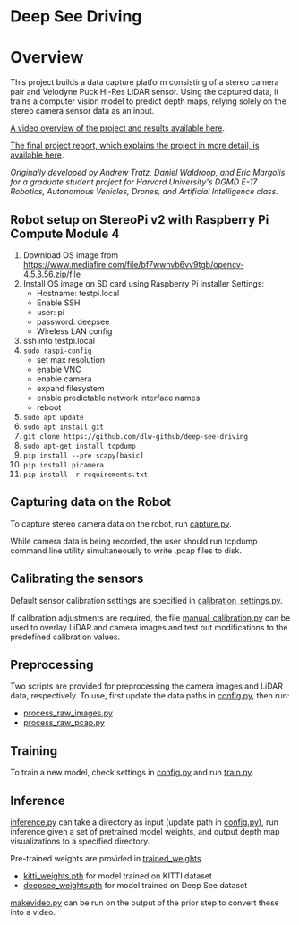  Deep See Driving
====================

# Overview
This project builds a data capture platform consisting of a stereo camera pair
and Velodyne Puck Hi-Res LiDAR sensor. Using the captured data, it trains a computer vision model to predict depth maps, relying solely on the stereo camera sensor data as an input.

[A video overview of the project and results available here](https://youtu.be/wh4yxYBXdNc).

[The final project report, which explains the project in more detail, is available here](https://docs.google.com/document/d/1SI0otW8thLhnat8kOqcOyT9Yd1F_Rv1EcEzfGSpaOZ0/edit?usp=share_link).

*Originally developed by Andrew Tratz, Daniel Waldroop, and Eric Margolis for a graduate student project for Harvard University's DGMD E-17 Robotics, Autonomous Vehicles, Drones, and Artificial Intelligence class.*

## Robot setup on StereoPi v2 with Raspberry Pi Compute Module 4

1. Download OS image from https://www.mediafire.com/file/bf7wwnvb6vv9tgb/opencv-4.5.3.56.zip/file
2. Install OS image on SD card using Raspberry Pi installer
    Settings:
    - Hostname: testpi.local
    - Enable SSH
    - user: pi
    - password: deepsee
    - Wireless LAN config
3.  ssh into testpi.local
4. ```sudo raspi-config```
    - set max resolution
    - enable VNC
    - enable camera
    - expand filesystem
    - enable predictable network interface names
    - reboot
5. ```sudo apt update```
6. ```sudo apt install git```
7. ```git clone https://github.com/dlw-github/deep-see-driving```
8. ```sudo apt-get install tcpdump```
9. ```pip install --pre scapy[basic]```
10. ```pip install picamera```
11. ```pip install -r requirements.txt```

## Capturing data on the Robot
To capture stereo camera data on the robot, run [capture.py](Robot/capture.py).

While camera data is being recorded, the user should run tcpdump command line utility
simultaneously to write .pcap files to disk.

## Calibrating the sensors
Default sensor calibration settings are specified in [calibration_settings.py](calibration_settings.py).

If calibration adjustments are required, the file [manual_calibration.py](manual_calibration.py) can be used to overlay LiDAR and camera images and test out modifications to the predefined calibration values.

## Preprocessing
Two scripts are provided for preprocessing the camera images and LiDAR data, respectively.
To use, first update the data paths in [config.py](config.py), then run:

- [process_raw_images.py](process_raw_images.py)
- [process_raw_pcap.py](process_raw_pcap.py)

## Training
To train a new model, check settings in [config.py](config.py) and run [train.py](train.py).

## Inference
[inference.py](inference.py) can take a directory as input (update path in [config.py](config.py)), run inference given a set of pretrained model weights, and output depth map visualizations to a specified directory.

Pre-trained weights are provided in [trained_weights](trained_weights). 

- [kitti_weights.pth](trained_weights/kitti_weights.pth) for model trained on KITTI dataset
- [deepsee_weights.pth](trained_weights/deepsee_weights.pth) for model trained on Deep See dataset

[makevideo.py](makevideo.py) can be run on the output of the prior step to convert these into a video.
